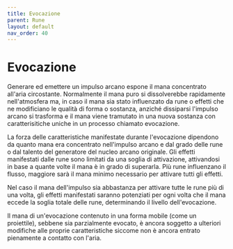 ```yaml
---
title: Evocazione
parent: Rune
layout: default
nav_order: 40
---
```


# **Evocazione**

Generare ed emettere un impulso arcano espone il mana concentrato all'aria circostante. Normalmente il mana puro si dissolverebbe rapidamente nell'atmosfera ma, in caso il mana sia stato influenzato da rune o effetti che ne modificiano le qualità di forma o sostanza, anziché dissiparsi l'impulso arcano si trasforma e il mana viene tramutato in una nuova sostanza con caratterisitiche uniche in un processo chiamato evocazione.

La forza delle caratteristiche manifestate durante l'evocazione dipendono da quanto mana era concentrato nell'impulso arcano e dal grado delle rune o dal talento del generatore del nucleo arcano originale. Gli effetti manifestati dalle rune sono limitati da una soglia di attivazione, attivandosi in base a quante volte il mana è in grado di superarla. Più rune influenzano il flusso, maggiore sarà il mana minimo necessario per attivare tutti gli effetti.

Nel caso il mana dell'impulso sia abbastanza per attivare tutte le rune più di una volta, gli effetti manifestati saranno potenziati per ogni volta che il mana eccede la soglia totale delle rune, determinando il livello dell'evocazione.

Il mana di un'evocazione contenuto in una forma mobile (come un proiettile), sebbene sia parzialmente evocato, è ancora soggetto a ulteriori modifiche alle proprie caratteristiche siccome non è ancora entrato pienamente a contatto con l'aria.